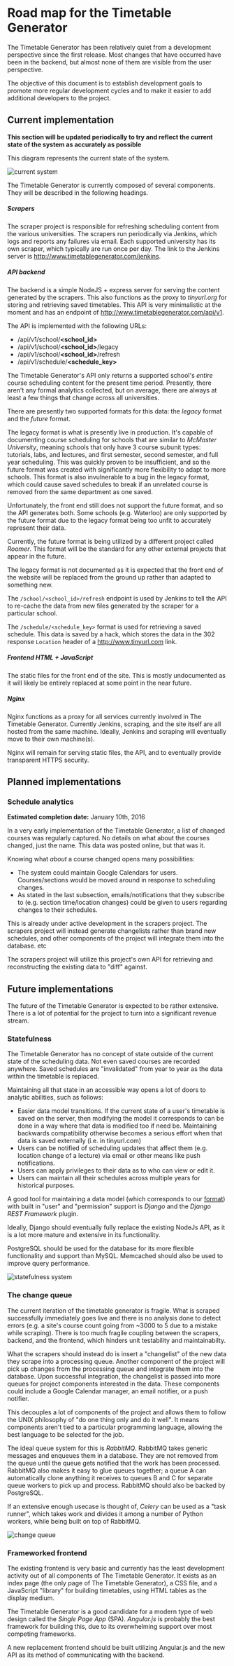 # Road map for the Timetable Generator

The Timetable Generator has been relatively quiet from a development perspective since the first release. Most changes that have occurred have been in the backend, but almost none of them are visible from the user perspective.

The objective of this document is to establish development goals to promote more regular development cycles and to make it easier to add additional developers to the project.

## Current implementation

**This section will be updated periodically to try and reflect the current state of the system as accurately as possible**

This diagram represents the current state of the system.

![current system](diagrams/current_system.png)

The Timetable Generator is currently composed of several components. They will be described in the following headings.

##### Scrapers
The scraper project is responsible for refreshing scheduling content from the various universities. The scrapers run periodically via Jenkins, which logs and reports any failures via email. Each supported university has its own scraper, which typically are run once per day. The link to the Jenkins server is http://www.timetablegenerator.com/jenkins.

##### API backend
The backend is a simple NodeJS + express server for serving the content generated by the scrapers. This also functions as the proxy to *tinyurl.org* for storing and retrieving saved timetables. This API is very minimalistic at the moment and has an endpoint of http://www.timetablegenerator.com/api/v1.

The API is implemented with the following URLs:
- /api/v1/school/**&lt;school_id&gt;**
- /api/v1/school/**&lt;school_id&gt;**/legacy
- /api/v1/school/**&lt;school_id&gt;**/refresh
- /api/v1/schedule/**&lt;schedule_key&gt;**

The Timetable Generator's API only returns a supported school's *entire* course scheduling content for the present time period. Presently, there aren't any formal analytics collected, but on average, there are always at least a few things that change across all universities.

There are presently two supported formats for this data: the *legacy* format and the *future* format.

The legacy format is what is presently live in production. It's capable of documenting course scheduling for schools that are similar to *McMaster University*, meaning schools that only have 3 course subunit types: tutorials, labs, and lectures, and first semester, second semester, and full year scheduling. This was quickly proven to be insufficient, and so the future format was created with significantly more flexibility to adapt to more schools. This format is also invulnerable to a bug in the legacy format, which could cause saved schedules to break if an unrelated course is removed from the same department as one saved.

Unfortunately, the front end still does not support the future format, and so the API generates both. Some schools (e.g. Waterloo) are only supported by the future format due to the legacy format being too unfit to accurately represent their data.

Currently, the future format is being utilized by a different project called *Roomer*. This format will be the standard for any other external projects that appear in the future.

The legacy format is not documented as it is expected that the front end of the website will be replaced from the ground up rather than adapted to something new.

The `/school/<school_id>/refresh` endpoint is used by Jenkins to tell the API to re-cache the data from new files generated by the scraper for a particular school.

The `/schedule/<schedule_key>` format is used for retrieving a saved schedule. This data is saved by a hack, which stores the data in the 302 response `Location` header of a http://www.tinyurl.com link.

##### Frontend HTML + JavaScript

The static files for the front end of the site. This is mostly undocumented as it will likely be entirely replaced at some point in the near future.

##### Nginx

Nginx functions as a proxy for all services currently involved in The Timetable Generator. Currently Jenkins, scraping, and the site itself are all hosted from the same machine. Ideally, Jenkins and scraping will eventually move to their own machine(s).

Nginx will remain for serving static files, the API, and to eventually provide transparent HTTPS security.

## Planned implementations

### Schedule analytics

**Estimated completion date:** January 10th, 2016

In a very early implementation of the Timetable Generator, a list of changed courses was regularly captured. No details on what about the courses changed, just the name. This data was posted online, but that was it.

Knowing what *about* a course changed opens many possibilities:

- The system could maintain Google Calendars for users. Courses/sections would be moved around in response to scheduling changes.
- As stated in the last subsection, emails/notifications that they subscribe to (e.g. section time/location changes) could be given to users regarding changes to their schedules.

This is already under active development in the scrapers project. The scrapers project will instead generate changelists rather than brand new schedules, and other components of the project will integrate them into the database. etc

The scrapers project will utilize this project's own API for retrieving and reconstructing the existing data to "diff" against.

## Future implementations

The future of the Timetable Generator is expected to be rather extensive. There is a lot of potential for the project to turn into a significant revenue stream.

### Statefulness

The Timetable Generator has no concept of state outside of the current state of the scheduling data. Not even saved courses are recorded anywhere. Saved schedules are "invalidated" from year to year as the data within the timetable is replaced.

Maintaining all that state in an accessible way opens a lot of doors to analytic abilities, such as follows:

- Easier data model transitions. If the current state of a user's timetable is saved on the server, then modifying the model it corresponds to can be done in a way where that data is modified too if need be. Maintaining backwards compatibility otherwise becomes a serious effort when that data is saved externally (i.e. in tinyurl.com)
- Users can be notified of scheduling updates that affect them (e.g. location change of a lecture) via email or other means like push notifications.
- Users can apply privileges to their data as to who can view or edit it.
- Users can maintain all their schedules across multiple years for historical purposes.

A good tool for maintaining a data model (which corresponds to our [format](format.md)) with built in "user" and "permission" support is *Django* and the *Django REST Framework* plugin.

Ideally, Django should eventually fully replace the existing NodeJs API, as it is a lot more mature and extensive in its functionality.

PostgreSQL should be used for the database for its more flexible functionality and support than MySQL. Memcached should also be used to improve query performance.

![statefulness system](diagrams/statefulness.png)

### The change queue

The current iteration of the timetable generator is fragile. What is scraped successfully immediately goes live and there is no analysis done to detect errors (e.g. a site's course count going from ~3000 to 5 due to a mistake while scraping). There is too much fragile coupling between the scrapers, backend, and the frontend, which hinders unit testability and maintainabilty.

What the scrapers should instead do is insert a "changelist" of the new data they scrape into a processing queue. Another component of the project will pick up changes from the processing queue and integrate them into the database. Upon successful integration, the changelist is passed into more queues for project components interested in the data. These components could include a Google Calendar manager, an email notifier, or a push notifier.

This decouples a lot of components of the project and allows them to follow the UNIX philosophy of "do one thing only and do it well". It means components aren't tied to a particular programming language, allowing the best language to be selected for the job.

The ideal queue system for this is *RabbitMQ*. RabbitMQ takes generic messages and enqueues them in a database. They are not removed from the queue until the queue gets notified that the work has been processed. RabbitMQ also makes it easy to glue queues together; a queue A can automatically clone anything it receives to queues B and C for separate queue workers to pick up and process. RabbitMQ should also be backed by PostgreSQL.

If an extensive enough usecase is thought of, *Celery* can be used as a "task runner", which takes work and divides it among a number of Python workers, while being built on top of RabbitMQ.

![change queue](diagrams/change_queue.png)

### Frameworked frontend

The existing frontend is very basic and currently has the least development activity out of all components of The Timetable Generator. It exists as an index page (the only page of The Timetable Generator), a CSS file, and a JavaScript "library" for building timetables, using HTML tables as the display medium.

The Timetable Generator is a good candidate for a modern type of web design called the *Single Page App* (SPA). *Angular.js* is probably the best framework for building this, due to its overwhelming support over most competing frameworks.

A new replacement frontend should be built utilizing Angular.js and the new API as its method of communicating with the backend.